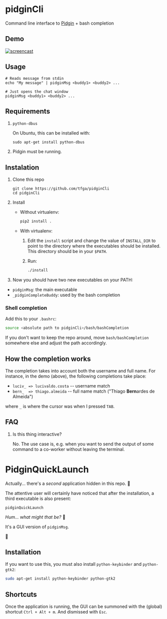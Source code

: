 # pidginCli
Command line interface to [Pidgin](https://www.pidgin.im/) + bash completion

## Demo

[![screencast](https://img.youtube.com/vi/BBvfG0d-AxU/0.jpg)](https://youtu.be/BBvfG0d-AxU)

## Usage

```
# Reads message from stdin
echo "My message" | pidginMsg <buddy1> <buddy2> ...

# Just opens the chat window
pidginMsg <buddy1> <buddy2> ...
```

## Requirements

1. `python-dbus`

    On Ubuntu, this can be installed with:

    ```
    sudo apt-get install python-dbus
    ```

2. Pidgin must be running.

## Instalation

1. Clone this repo
   ```
   git clone https://github.com/tfga/pidginCli
   cd pidginCli
   ```

1. Install

    * Without virtualenv:

      ```sh
      pip2 install .
      ```

    * With virtualenv:

      1. Edit the `install` script and change the value of  `INSTALL_DIR` to point to the directory where the executables should be installed. This directory should be in your `$PATH`.

      2. Run:

         ```sh
         ./install
         ```

1. Now you should have two new executables on your PATH:

  * `pidginMsg`: the main executable
  * `_pidginCompleteBuddy`: used by the bash completion


### Shell completion

Add this to your `.bashrc`:

```sh
source <absolute path to pidginCli>/bash/bashCompletion
```

If you don't want to keep the repo around, move `bash/bashCompletion` somewhere else and adjust the path accordingly.

## How the completion works

The completion takes into account both the username and full name. For instance, in the demo (above), the following completions take place:

* `luciv_ => lucivaldo.costa`  -- username match
* `bern_  => thiago.almeida`   -- full name match ("Thiago  **Bern**ardes de Almeida")

where `_` is where the cursor was when I pressed `TAB`.

## FAQ

1. Is this thing interactive?

   No. The use case is, e.g. when you want to send the output of some command to a co-worker without leaving the terminal.


# PidginQuickLaunch

Actually... there's a _second_ application hidden in this repo. :raised_eyebrow:

The attentive user will certainly have noticed that after the installation, a third executable is also present:

  `pidginQuickLaunch`

_Hum... what might that be?_  :thinking:

It's a GUI version of `pidginMsg`.

:exploding_head:

## Installation

If you want to use this, you must also install `python-keybinder` and `python-gtk2`:

```sh
sudo apt-get install python-keybinder python-gtk2
```

## Shortcuts

Once the application is running, the GUI can be summoned with the (global) shortcut `Ctrl + Alt + m`. And dismissed with `Esc`.
